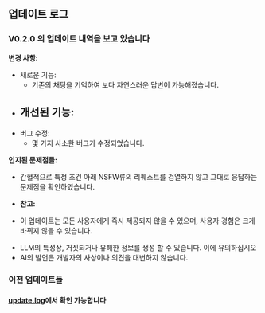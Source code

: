 ## 업데이트 로그

### V0.2.0 의 업데이트 내역을 보고 있습니다

**변경 사항:**

- 새로운 기능:
  - 기존의 채팅을 기억하여 보다 자연스러운 답변이 가능해졌습니다.

* ## 개선된 기능:
* 버그 수정:
  - 몇 가지 사소한 버그가 수정되었습니다.

**인지된 문제점들:**

- 간혈적으로 특정 조건 아래 NSFW류의 리퀘스트를 검열하지 않고 그대로 응답하는 문제점을 확인하였습니다.
- **참고:**

- 이 업데이트는 모든 사용자에게 즉시 제공되지 않을 수 있으며, 사용자 경험은 크게 바뀌지 않을 수 있습니다.

* LLM의 특성상, 거짓되거나 유해한 정보를 생성 할 수 있습니다. 이에 유의하십시오
* AI의 발언은 개발자의 사상이나 의견을 대변하지 않습니다.

### 이전 업데이트들

#### [update.log](./updates)에서 확인 가능합니다
